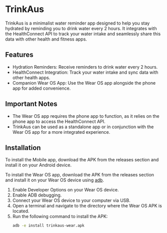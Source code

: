 # TrinkAus

TrinkAus is a minimalist water reminder app designed to help you stay hydrated by reminding you to drink water every 2 hours.
It integrates with the HealthConnect API to track your water intake and seamlessly share this data with other health and fitness apps.

## Features

- Hydration Reminders: Receive reminders to drink water every 2 hours.
- HealthConnect Integration: Track your water intake and sync data with other health apps.
- Companion Wear OS App: Use the Wear OS app alongside the phone app for added convenience.

## Important Notes

- The Wear OS app requires the phone app to function, as it relies on the phone app to access the HealthConnect API.
- TrinkAus can be used as a standalone app or in conjunction with the Wear OS app for a more integrated experience.

## Installation

To install the Mobile app, download the APK from the releases section and install it on your Android device.

To install the Wear OS app, download the APK from the releases section and install it on your Wear OS device using [adb](https://developer.android.com/tools/adb).

1. Enable Developer Options on your Wear OS device.
2. Enable ADB debugging.
3. Connect your Wear OS device to your computer via USB.
4. Open a terminal and navigate to the directory where the Wear OS APK is located.
5. Run the following command to install the APK:
   ```bash
   adb -e install trinkaus-wear.apk
   ```